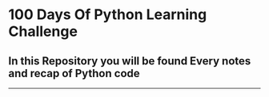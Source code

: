 <h1> 100 Days Of Python Learning Challenge </h1>

 <h2> In this Repository you will be found Every notes and recap of Python code </h2>
 
  ------------------------------------------------------------------------------
 
